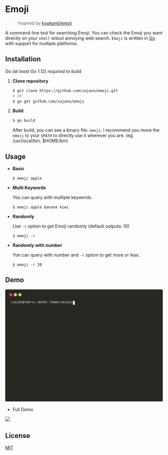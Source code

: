 # Emoji

> Inspired by [kyokomi/emoji](https://github.com/kyokomi/emoji)

A command-line tool for searching Emoji. You can check the Emoji you want directly on your `shell` witout annoying web search. `Emoji` is written in [Go](https://golang.org/) with support for multiple platforms.



## Installation

*Go (at least Go 1.12) required to build*

1. **Clone repository**

   ```bash
   $ git clone https://github.com/zajann/emoji.git
   # OR
   $ go get github.com/zajann/emoji
   ```

2. **Build**

   ```bash
   $ go build
   ```

   After build, you can see a binary file: `emoji`. I recommend you move the `emoji` to your `$PATH` to directly use it wherever you are. (eg. /usr/local/bin, $HOME/bin)

   

## Usage

- **Basic**

  ```
  $ emoji apple
  ```

- **Multi Keywords**

  You can query with multiple keywords.

  ```
  $ emoji apple banana kiwi
  ```

- **Randomly**

  Use `-r` option to get Emoji randomly (default outputs: 10)

  ```
  $ emoji -r
  ```

- **Randomly with number**

  Yon can query with number and `-r` option  to get more or less.

  ```
  $ emoji -r 20
  ```

  

## Demo

![demo](screen/animator.svg)

- Full Demo

[<img src="https://asciinema.org/a/298893.svg" />](https://asciinema.org/a/298893)



## License

[MIT](https://github.com/zajann/emoji/blob/master/LICENSE)





